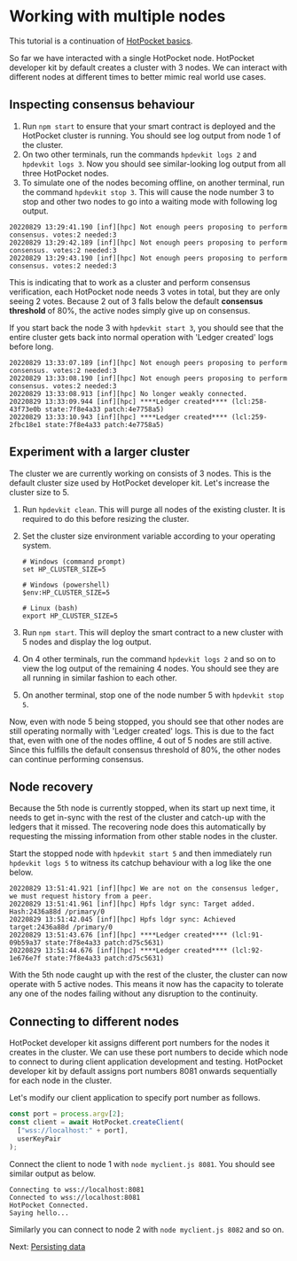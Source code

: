 # Working with multiple nodes

This tutorial is a continuation of [HotPocket basics](basics).

So far we have interacted with a single HotPocket node. HotPocket developer kit by default creates a cluster with 3 nodes. We can interact with different nodes at different times to better mimic real world use cases.

## Inspecting consensus behaviour

1. Run `npm start` to ensure that your smart contract is deployed and the HotPocket cluster is running. You should see log output from node 1 of the cluster.
2. On two other terminals, run the commands `hpdevkit logs 2` and `hpdevkit logs 3`. Now you should see similar-looking log output from all three HotPocket nodes.
3. To simulate one of the nodes becoming offline, on another terminal, run the command `hpdevkit stop 3`. This will cause the node number 3 to stop and other two nodes to go into a waiting mode with following log output.

```
20220829 13:29:41.190 [inf][hpc] Not enough peers proposing to perform consensus. votes:2 needed:3
20220829 13:29:42.189 [inf][hpc] Not enough peers proposing to perform consensus. votes:2 needed:3
20220829 13:29:43.190 [inf][hpc] Not enough peers proposing to perform consensus. votes:2 needed:3
```

This is indicating that to work as a cluster and perform consensus verification, each HotPocket node needs 3 votes in total, but they are only seeing 2 votes. Because 2 out of 3 falls below the default **consensus threshold** of 80%, the active nodes simply give up on consensus.

If you start back the node 3 with `hpdevkit start 3`, you should see that the entire cluster gets back into normal operation with 'Ledger created' logs before long.

```
20220829 13:33:07.189 [inf][hpc] Not enough peers proposing to perform consensus. votes:2 needed:3
20220829 13:33:08.190 [inf][hpc] Not enough peers proposing to perform consensus. votes:2 needed:3
20220829 13:33:08.913 [inf][hpc] No longer weakly connected.
20220829 13:33:09.944 [inf][hpc] ****Ledger created**** (lcl:258-43f73e0b state:7f8e4a33 patch:4e7758a5)
20220829 13:33:10.943 [inf][hpc] ****Ledger created**** (lcl:259-2fbc18e1 state:7f8e4a33 patch:4e7758a5)
```

## Experiment with a larger cluster

The cluster we are currently working on consists of 3 nodes. This is the default cluster size used by HotPocket developer kit. Let's increase the cluster size to 5.

1. Run `hpdevkit clean`. This will purge all nodes of the existing cluster. It is required to do this before resizing the cluster.
2. Set the cluster size environment variable according to your operating system.

   ```
   # Windows (command prompt)
   set HP_CLUSTER_SIZE=5

   # Windows (powershell)
   $env:HP_CLUSTER_SIZE=5

   # Linux (bash)
   export HP_CLUSTER_SIZE=5
   ```

3. Run `npm start`. This will deploy the smart contract to a new cluster with 5 nodes and display the log output.
4. On 4 other terminals, run the command `hpdevkit logs 2` and so on to view the log output of the remaining 4 nodes. You should see they are all running in similar fashion to each other.
5. On another terminal, stop one of the node number 5 with `hpdevkit stop 5`.

Now, even with node 5 being stopped, you should see that other nodes are still operating normally with 'Ledger created' logs. This is due to the fact that, even with one of the nodes offline, 4 out of 5 nodes are still active. Since this fulfills the default consensus threshold of 80%, the other nodes can continue performing consensus.

## Node recovery

Because the 5th node is currently stopped, when its start up next time, it needs to get in-sync with the rest of the cluster and catch-up with the ledgers that it missed. The recovering node does this automatically by requesting the missing information from other stable nodes in the cluster.

Start the stopped node with `hpdevkit start 5` and then immediately run `hpdevkit logs 5` to witness its catchup behaviour with a log like the one below.

```
20220829 13:51:41.921 [inf][hpc] We are not on the consensus ledger, we must request history from a peer.
20220829 13:51:41.961 [inf][hpc] Hpfs ldgr sync: Target added. Hash:2436a88d /primary/0
20220829 13:51:42.045 [inf][hpc] Hpfs ldgr sync: Achieved target:2436a88d /primary/0
20220829 13:51:43.676 [inf][hpc] ****Ledger created**** (lcl:91-09b59a37 state:7f8e4a33 patch:d75c5631)
20220829 13:51:44.676 [inf][hpc] ****Ledger created**** (lcl:92-1e676e7f state:7f8e4a33 patch:d75c5631)
```

With the 5th node caught up with the rest of the cluster, the cluster can now operate with 5 active nodes. This means it now has the capacity to tolerate any one of the nodes failing without any disruption to the continuity.

## Connecting to different nodes

HotPocket developer kit assigns different port numbers for the nodes it creates in the cluster. We can use these port numbers to decide which node to connect to during client application development and testing. HotPocket developer kit by default assigns port numbers 8081 onwards sequentially for each node in the cluster.

Let's modify our client application to specify port number as follows.

```javascript
const port = process.argv[2];
const client = await HotPocket.createClient(
  ["wss://localhost:" + port],
  userKeyPair
);
```

Connect the client to node 1 with `node myclient.js 8081`. You should see similar output as below.

```
Connecting to wss://localhost:8081
Connected to wss://localhost:8081
HotPocket Connected.
Saying hello...
```

Similarly you can connect to node 2 with `node myclient.js 8082` and so on.

Next: [Persisting data](persistdata)